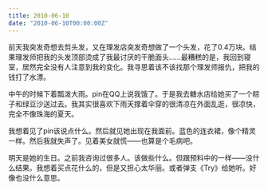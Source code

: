 ```yaml
---
title: 2010-06-10
date: "2010-06-10T00:00:00Z"
---
```


前天我突发奇想去剪头发，又在理发店突发奇想做了一个头发，花了0.4万块。结果理发师把我的头发顶部烫成了我最讨厌的干脆面头……最糟糕的是，我回到寝室，居然完全没有人注意到我的变化。我寻思着该不该找那个理发师报仇，把我的钱打了水漂。

中午的时候下着瓢泼大雨。pin在QQ上说我饿了。于是我去糖水店给她买了一个粽子和绿豆沙送过去。我其实很喜欢下雨天撑着伞穿的很清凉在外面乱逛，很凉快，完全不像珠海的夏天。

我想着见了pin该说点什么。然后就见她出现在我面前。蓝色的连衣裙，像个精灵一样。然后我就失声了。见着美女就慌——也算是个毛病吧。

明天是她的生日。之前我咨询过很多人。该做些什么。但跟预料中的一样——没什么结果。我想着买点花什么的，但是又担心太华丽。或者弹支《Try》给她听。好像也没什么意思。